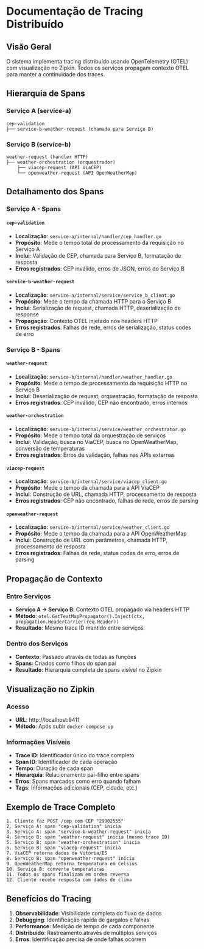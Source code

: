 # Documentação de Tracing Distribuído

## Visão Geral
O sistema implementa tracing distribuído usando OpenTelemetry (OTEL) com visualização no Zipkin. Todos os serviços propagam contexto OTEL para manter a continuidade dos traces.

## Hierarquia de Spans

### Serviço A (service-a)
```
cep-validation
├── service-b-weather-request (chamada para Serviço B)
```

### Serviço B (service-b)
```
weather-request (handler HTTP)
├── weather-orchestration (orquestrador)
    ├── viacep-request (API ViaCEP)
    └── openweather-request (API OpenWeatherMap)
```

## Detalhamento dos Spans

### Serviço A - Spans

#### `cep-validation`
- **Localização**: `service-a/internal/handler/cep_handler.go`
- **Propósito**: Mede o tempo total de processamento da requisição no Serviço A
- **Inclui**: Validação de CEP, chamada para Serviço B, formatação de resposta
- **Erros registrados**: CEP inválido, erros de JSON, erros do Serviço B

#### `service-b-weather-request`
- **Localização**: `service-a/internal/service/service_b_client.go`
- **Propósito**: Mede o tempo da chamada HTTP para o Serviço B
- **Inclui**: Serialização de request, chamada HTTP, deserialização de response
- **Propagação**: Contexto OTEL injetado nos headers HTTP
- **Erros registrados**: Falhas de rede, erros de serialização, status codes de erro

### Serviço B - Spans

#### `weather-request`
- **Localização**: `service-b/internal/handler/weather_handler.go`
- **Propósito**: Mede o tempo de processamento da requisição HTTP no Serviço B
- **Inclui**: Deserialização de request, orquestração, formatação de resposta
- **Erros registrados**: CEP inválido, CEP não encontrado, erros internos

#### `weather-orchestration`
- **Localização**: `service-b/internal/service/weather_orchestrator.go`
- **Propósito**: Mede o tempo total da orquestração de serviços
- **Inclui**: Validação, busca no ViaCEP, busca no OpenWeatherMap, conversão de temperaturas
- **Erros registrados**: Erros de validação, falhas nas APIs externas

#### `viacep-request`
- **Localização**: `service-b/internal/service/viacep_client.go`
- **Propósito**: Mede o tempo da chamada para a API ViaCEP
- **Inclui**: Construção de URL, chamada HTTP, processamento de resposta
- **Erros registrados**: CEP não encontrado, falhas de rede, erros de parsing

#### `openweather-request`
- **Localização**: `service-b/internal/service/weather_client.go`
- **Propósito**: Mede o tempo da chamada para a API OpenWeatherMap
- **Inclui**: Construção de URL com parâmetros, chamada HTTP, processamento de resposta
- **Erros registrados**: Falhas de rede, status codes de erro, erros de parsing

## Propagação de Contexto

### Entre Serviços
- **Serviço A → Serviço B**: Contexto OTEL propagado via headers HTTP
- **Método**: `otel.GetTextMapPropagator().Inject(ctx, propagation.HeaderCarrier(req.Header))`
- **Resultado**: Mesmo trace ID mantido entre serviços

### Dentro dos Serviços
- **Contexto**: Passado através de todas as funções
- **Spans**: Criados como filhos do span pai
- **Resultado**: Hierarquia completa de spans visível no Zipkin

## Visualização no Zipkin

### Acesso
- **URL**: http://localhost:9411
- **Método**: Após subir `docker-compose up`

### Informações Visíveis
- **Trace ID**: Identificador único do trace completo
- **Span ID**: Identificador de cada operação
- **Tempo**: Duração de cada span
- **Hierarquia**: Relacionamento pai-filho entre spans
- **Erros**: Spans marcados como erro quando falham
- **Tags**: Informações adicionais (CEP, cidade, etc.)

## Exemplo de Trace Completo

```
1. Cliente faz POST /cep com CEP "29902555"
2. Serviço A: span "cep-validation" inicia
3. Serviço A: span "service-b-weather-request" inicia
4. Serviço B: span "weather-request" inicia (mesmo trace ID)
5. Serviço B: span "weather-orchestration" inicia
6. Serviço B: span "viacep-request" inicia
7. ViaCEP retorna dados de Vitória/ES
8. Serviço B: span "openweather-request" inicia
9. OpenWeatherMap retorna temperatura em Celsius
10. Serviço B: converte temperaturas
11. Todos os spans finalizam em ordem reversa
12. Cliente recebe resposta com dados de clima
```

## Benefícios do Tracing

1. **Observabilidade**: Visibilidade completa do fluxo de dados
2. **Debugging**: Identificação rápida de gargalos e falhas
3. **Performance**: Medição de tempo de cada componente
4. **Distribuído**: Rastreamento através de múltiplos serviços
5. **Erros**: Identificação precisa de onde falhas ocorrem 